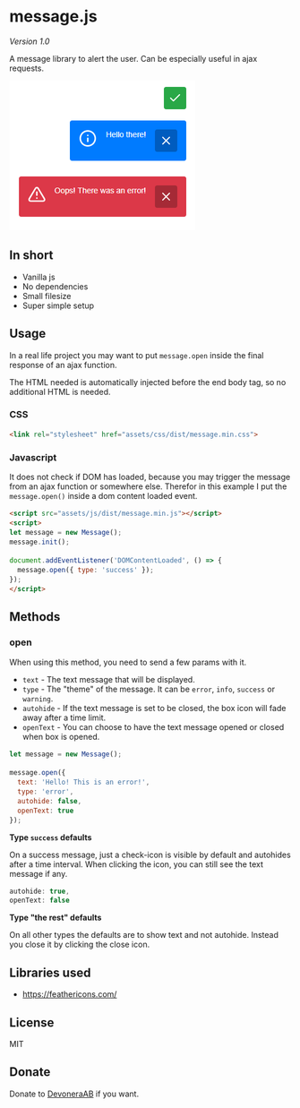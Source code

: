 # message.js

*Version 1.0*

A message library to alert the user. Can be especially useful in ajax requests.

![Screenshot](screenshot.png)

## In short

- Vanilla js
- No dependencies
- Small filesize
- Super simple setup

## Usage

In a real life project you may want to put `message.open` inside the final response of an ajax function.

The HTML needed is automatically injected before the end body tag, so no additional HTML is needed.

### CSS

```html
<link rel="stylesheet" href="assets/css/dist/message.min.css">
```

### Javascript

It does not check if DOM has loaded, because you may trigger the message from an ajax function or somewhere else. Therefor in this example I put the `message.open()` inside a dom content loaded event.

```html
<script src="assets/js/dist/message.min.js"></script>
<script>
let message = new Message();
message.init();

document.addEventListener('DOMContentLoaded', () => {
  message.open({ type: 'success' });
});
</script>
```

## Methods

### open

When using this method, you need to send a few params with it.

- `text` - The text message that will be displayed.
- `type` - The "theme" of the message. It can be `error`, `info`, `success` or `warning`.
- `autohide` - If the text message is set to be closed, the box icon will fade away after a time limit.
- `openText` - You can choose to have the text message opened or closed when box is opened.

```js
let message = new Message();

message.open({
  text: 'Hello! This is an error!',
  type: 'error',
  autohide: false,
  openText: true
});
```

**Type `success` defaults**

On a success message, just a check-icon is visible by default and autohides after a time interval. When clicking the icon, you can still see the text message if any.

```js
autohide: true,
openText: false
```

**Type "the rest" defaults**

On all other types the defaults are to show text and not autohide. Instead you close it by clicking the close icon.

## Libraries used

- https://feathericons.com/

## License

MIT

## Donate

Donate to [DevoneraAB](https://www.paypal.me/DevoneraAB) if you want.